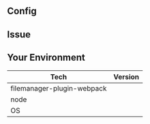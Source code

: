 <!--
    Thank you very much for contributing to filemanager-webpack-plugin by creating an issue!
-->

## Config

<!---
    Please paste only the portion of the config related to the filemanager-webpack-plugin
-->

## Issue

<!---
    If describing a bug, tell us what happens instead of the expected behavior.
    If suggesting a change/improvement, explain the difference from current behavior.
-->

## Your Environment

<!--- Include as many relevant details about the environment with which you experienced the bug. -->

| Tech                       | Version |
| -------------------------- | ------- |
| filemanager-plugin-webpack |         |
| node                       |         |
| OS                         |         |
